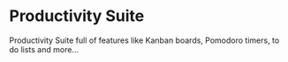 # Productivity Suite
Productivity Suite full of features like Kanban boards, Pomodoro timers, to do lists and more...
